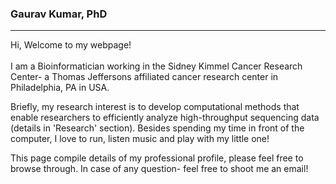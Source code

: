 ### Gaurav Kumar, PhD
<hr>
<p>Hi, Welcome to my webpage!<br/>
<br/> 
I am a Bioinformatician working in the Sidney Kimmel Cancer Research Center- a Thomas Jeffersons affiliated cancer research center in Philadelphia, PA in USA.</p>

<p>Briefly, my research interest is to develop computational methods that enable researchers to efficiently analyze high-throughput sequencing data (details in 'Research' section). Besides spending my time in front of the computer, I love to run, listen music and play with my little one!</p>

<p>This page compile details of my professional profile, please feel free to browse through. In case of any question- feel free to shoot me an email! </p>

